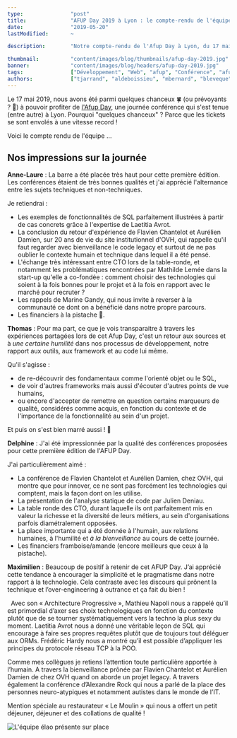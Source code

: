 ```yaml
---
type:               "post"
title:              "AFUP Day 2019 à Lyon : le compte-rendu de l'équipe"
date:               "2019-05-20"
lastModified:       ~

description:        "Notre compte-rendu de l'Afup Day à Lyon, du 17 mai 2019."

thumbnail:          "content/images/blog/thumbnails/afup-day-2019.jpg"
banner:             "content/images/blog/headers/afup-day-2019.jpg"
tags:               ["Développement", "Web", "afup", "Conférence", "afupDay"]
authors:            ["tjarrand", "aldeboissieu", "mbernard", "bleveque", "dgauthier"]
---
```


Le 17 mai 2019, nous avons été parmi quelques chanceux 🍀 (ou prévoyants ? 💪) à pouvoir profiter de [l'Afup Day](https://event.afup.org/afup-day-2019/afup-day-2019-lyon/),
une journée conférence qui s'est tenue (entre autre) à Lyon.
Pourquoi "quelques chanceux" ? Parce que les tickets se sont envolés à une vitesse record !

Voici le compte rendu de l'équipe ...

<!--more-->

## Nos impressions sur la journée

**Anne-Laure** : La barre a été placée très haut pour cette première édition. Les conférences étaient de très bonnes qualités et j'ai apprécié l'alternance entre les sujets techniques et non-techniques.

Je retiendrai :

- Les exemples de fonctionnalités de SQL parfaitement illustrées à partir de cas concrets
  grâce à l'expertise de Laetitia Avrot.
- La conclusion du retour d'expérience de Flavien Chantelot et Aurélien Damien, sur 20 ans de vie du site institutionnel d'OVH, qui rappelle qu'il faut regarder avec bienveillance le code legacy et surtout de ne pas oublier le contexte humain et technique dans lequel il a été pensé.
- L'échange très intéressant entre CTO lors de la table-ronde, et notamment les problématiques rencontrées par Mathilde Lemée dans la start-up qu'elle a co-fondée : comment choisir des technologies qui soient à la fois bonnes pour le projet et à la fois en rapport avec le marché pour recruter ?
- Les rappels de Marine Gandy, qui nous invite à reverser à la communauté ce dont on a bénéficié dans notre propre parcours.
- Les financiers à la pistache 🙈.

**Thomas** : Pour ma part, ce que je vois transparaitre à travers les expériences partagées lors de cet Afup Day, c'est un retour aux sources et à _une certaine humilité_ dans nos processus de développement, notre rapport aux outils, aux framework et au code lui même.

Qu'il s'agisse :

- de re-découvrir des fondamentaux comme l'orienté objet ou le SQL,
- de voir d'autres frameworks mais aussi d'écouter d'autres points de vue humains,
- ou encore d'accepter de remettre en question certains marqueurs de qualité, considérés comme acquis, en fonction du contexte et de l'importance de la fonctionnalité au sein d'un projet.

Et puis on s'est bien marré aussi ! 😬

**Delphine** : J'ai été impressionnée par la qualité des conférences proposées pour cette première édition de l'AFUP Day.

J'ai particulièrement aimé :

- La conférence de Flavien Chantelot et Aurélien Damien, chez OVH, qui montre que pour innover, ce ne sont pas forcément les technologies qui comptent, mais la façon dont on les utilise.
- La présentation de l'analyse statique de code par Julien Deniau.
- La table ronde des CTO, durant laquelle ils ont parfaitement mis en valeur la richesse et la diversité de leurs métiers, au sein d'organisations parfois diamétralement opposées.
- La place importante qui a été donnée à l'humain, aux relations humaines, à l'humilité et _à la bienveillance_ au cours de cette journée.
- Les financiers framboise/amande (encore meilleurs que ceux à la pistache).

**Maximilien** : Beaucoup de positif à retenir de cet AFUP Day. J’ai apprécié cette tendance à encourager la simplicité et le pragmatisme dans notre rapport à la technologie.
Cela contraste avec les discours qui prônent la technique et l’over-engineering à outrance et ça fait du bien !

  Avec son « Architecture Progressive », Mathieu Napoli nous a rappelé qu’il est primordial d’axer ses choix technologiques en fonction du contexte plutôt que de se tourner systématiquement vers la techno la plus sexy du moment.
Laetitia Avrot nous a donné une véritable leçon de SQL qui encourage à faire ses propres requêtes plutôt que de toujours tout déléguer aux ORMs.
Frédéric Hardy nous a montré qu’il est possible d’appliquer les principes du protocole réseau TCP à la POO.  

Comme mes collègues je retiens l’attention toute particulière apportée à l’humain. A travers la bienveillance prônée par Flavien Chantelot et Aurélien Damien de chez OVH quand on aborde un projet legacy.
A travers également la conférence d’Alexandre Rock qui nous a parlé de la place des personnes neuro-atypiques et notamment autistes dans le monde de l’IT.

Mention spéciale au restaurateur « Le Moulin » qui nous a offert un petit déjeuner, déjeuner et des collations de qualité !

![L'équipe élao présente sur place](content/images/blog/2019/afup-day-2019/equipe.jpg)
